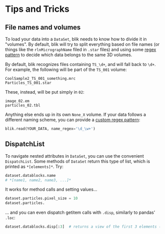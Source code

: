 # Tips and Tricks

## File names and volumes
To load your data into a `DataSet`, blik needs to know how to divide it in "volumes". By default, blik will try to split everything based on file names (or things like the `rlnMicrographName` filed in `.star` files) and using some [regex pattern](https://en.wikipedia.org/wiki/Regular_expression) to decide which data belongs to the same 3D volumes.

By default, blik recognizes files containing `TS_\d+`, and will fall back to `\d+`. For example, the following will be part of the `TS_001` volume:
```
CoolSample2_TS_001_something.mrc
Particles_TS_001.star
```

These, instead, will be put simply in `02`:
```
image_02.em
particles_02.tbl
```

Anything else ends up in its own `None_X` volume. If your data follows a different naming scheme, you can provide a [custom regex pattern](https://regex101.com/):
```python
blik.read(YOUR_DATA, name_regex='\d_\w+')
```

## DispatchList
To navigate nested attributes in `DataSet`, you can use the convenient `DispatchList`. Some methods of `DataSet` return this type of list, which is printed as `*[elements]*`. Try:
```python
dataset.datablocks.name
# *[name1, name2, name3, ...]*
```

It works for method calls and setting values...
```python
dataset.particles.pixel_size = 10
dataset.particles.
```

... and you can even dispatch getitem calls with `.disp`, similarly to pandas' `.loc`:
```python
dataset.datablocks.disp[:3]  # returns a view of the first 3 elements (if possible) of each datablock
```
